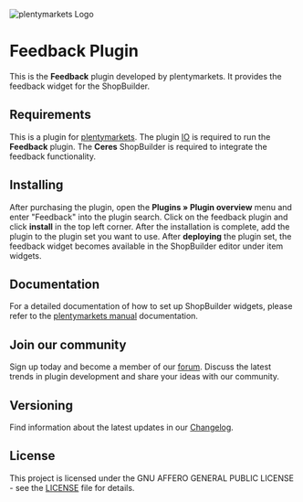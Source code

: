 ![plentymarkets Logo](http://www.plentymarkets.eu/layout/pm/images/logo/plentymarkets-logo.jpg)

# Feedback Plugin

This is the **Feedback** plugin developed by plentymarkets. It provides the feedback widget for the ShopBuilder.

## Requirements

This is a plugin for [plentymarkets](https://www.plentymarkets.com). The plugin [IO](https://github.com/plentymarkets/plugin-io) is required to run the **Feedback** plugin. The **Ceres** ShopBuilder is required to integrate the feedback functionality. 

## Installing

After purchasing the plugin, open the **Plugins » Plugin overview** menu and enter "Feedback" into the plugin search. Click on the feedback plugin and click **install** in the top left corner. After the installation is complete, add the plugin to the plugin set you want to use. After **deploying** the plugin set, the feedback widget becomes available in the ShopBuilder editor under item widgets.

## Documentation

For a detailed documentation of how to set up ShopBuilder widgets, please refer to the [plentymarkets manual](https://knowledge.plentymarkets.com/en/online-store/shop-builder) documentation.

## Join our community

Sign up today and become a member of our [forum](https://forum.plentymarkets.com/c/plugin-entwicklung). Discuss the latest trends in plugin development and share your ideas with our community.

## Versioning

Find information about the latest updates in our [Changelog](/meta/documents/changelog_en.md).

## License

This project is licensed under the GNU AFFERO GENERAL PUBLIC LICENSE - see the [LICENSE](/LICENSE) file for details.
